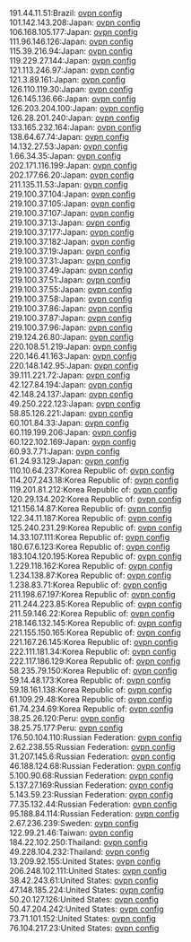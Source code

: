 191.44.11.51:Brazil: [ovpn config](vpn/191_44_11_51.ovpn)  
101.142.143.208:Japan: [ovpn config](vpn/101_142_143_208.ovpn)  
106.168.105.177:Japan: [ovpn config](vpn/106_168_105_177.ovpn)  
111.96.146.126:Japan: [ovpn config](vpn/111_96_146_126.ovpn)  
115.39.216.94:Japan: [ovpn config](vpn/115_39_216_94.ovpn)  
119.229.27.144:Japan: [ovpn config](vpn/119_229_27_144.ovpn)  
121.113.246.97:Japan: [ovpn config](vpn/121_113_246_97.ovpn)  
121.3.89.161:Japan: [ovpn config](vpn/121_3_89_161.ovpn)  
126.110.119.30:Japan: [ovpn config](vpn/126_110_119_30.ovpn)  
126.145.136.66:Japan: [ovpn config](vpn/126_145_136_66.ovpn)  
126.203.204.100:Japan: [ovpn config](vpn/126_203_204_100.ovpn)  
126.28.201.240:Japan: [ovpn config](vpn/126_28_201_240.ovpn)  
133.165.232.164:Japan: [ovpn config](vpn/133_165_232_164.ovpn)  
138.64.67.74:Japan: [ovpn config](vpn/138_64_67_74.ovpn)  
14.132.27.53:Japan: [ovpn config](vpn/14_132_27_53.ovpn)  
1.66.34.35:Japan: [ovpn config](vpn/1_66_34_35.ovpn)  
202.171.116.199:Japan: [ovpn config](vpn/202_171_116_199.ovpn)  
202.177.66.20:Japan: [ovpn config](vpn/202_177_66_20.ovpn)  
211.135.11.53:Japan: [ovpn config](vpn/211_135_11_53.ovpn)  
219.100.37.104:Japan: [ovpn config](vpn/219_100_37_104.ovpn)  
219.100.37.105:Japan: [ovpn config](vpn/219_100_37_105.ovpn)  
219.100.37.107:Japan: [ovpn config](vpn/219_100_37_107.ovpn)  
219.100.37.13:Japan: [ovpn config](vpn/219_100_37_13.ovpn)  
219.100.37.177:Japan: [ovpn config](vpn/219_100_37_177.ovpn)  
219.100.37.182:Japan: [ovpn config](vpn/219_100_37_182.ovpn)  
219.100.37.19:Japan: [ovpn config](vpn/219_100_37_19.ovpn)  
219.100.37.31:Japan: [ovpn config](vpn/219_100_37_31.ovpn)  
219.100.37.49:Japan: [ovpn config](vpn/219_100_37_49.ovpn)  
219.100.37.51:Japan: [ovpn config](vpn/219_100_37_51.ovpn)  
219.100.37.55:Japan: [ovpn config](vpn/219_100_37_55.ovpn)  
219.100.37.58:Japan: [ovpn config](vpn/219_100_37_58.ovpn)  
219.100.37.86:Japan: [ovpn config](vpn/219_100_37_86.ovpn)  
219.100.37.87:Japan: [ovpn config](vpn/219_100_37_87.ovpn)  
219.100.37.96:Japan: [ovpn config](vpn/219_100_37_96.ovpn)  
219.124.26.80:Japan: [ovpn config](vpn/219_124_26_80.ovpn)  
220.108.51.219:Japan: [ovpn config](vpn/220_108_51_219.ovpn)  
220.146.41.163:Japan: [ovpn config](vpn/220_146_41_163.ovpn)  
220.148.142.95:Japan: [ovpn config](vpn/220_148_142_95.ovpn)  
39.111.221.72:Japan: [ovpn config](vpn/39_111_221_72.ovpn)  
42.127.84.194:Japan: [ovpn config](vpn/42_127_84_194.ovpn)  
42.148.24.137:Japan: [ovpn config](vpn/42_148_24_137.ovpn)  
49.250.222.123:Japan: [ovpn config](vpn/49_250_222_123.ovpn)  
58.85.126.221:Japan: [ovpn config](vpn/58_85_126_221.ovpn)  
60.101.84.33:Japan: [ovpn config](vpn/60_101_84_33.ovpn)  
60.119.199.206:Japan: [ovpn config](vpn/60_119_199_206.ovpn)  
60.122.102.169:Japan: [ovpn config](vpn/60_122_102_169.ovpn)  
60.93.7.71:Japan: [ovpn config](vpn/60_93_7_71.ovpn)  
61.24.93.129:Japan: [ovpn config](vpn/61_24_93_129.ovpn)  
110.10.64.237:Korea Republic of: [ovpn config](vpn/110_10_64_237.ovpn)  
114.207.243.18:Korea Republic of: [ovpn config](vpn/114_207_243_18.ovpn)  
119.201.81.212:Korea Republic of: [ovpn config](vpn/119_201_81_212.ovpn)  
120.29.134.202:Korea Republic of: [ovpn config](vpn/120_29_134_202.ovpn)  
121.156.14.87:Korea Republic of: [ovpn config](vpn/121_156_14_87.ovpn)  
122.34.11.187:Korea Republic of: [ovpn config](vpn/122_34_11_187.ovpn)  
125.240.231.29:Korea Republic of: [ovpn config](vpn/125_240_231_29.ovpn)  
14.33.107.111:Korea Republic of: [ovpn config](vpn/14_33_107_111.ovpn)  
180.67.6.123:Korea Republic of: [ovpn config](vpn/180_67_6_123.ovpn)  
183.104.120.195:Korea Republic of: [ovpn config](vpn/183_104_120_195.ovpn)  
1.229.118.162:Korea Republic of: [ovpn config](vpn/1_229_118_162.ovpn)  
1.234.138.87:Korea Republic of: [ovpn config](vpn/1_234_138_87.ovpn)  
1.238.83.71:Korea Republic of: [ovpn config](vpn/1_238_83_71.ovpn)  
211.198.67.197:Korea Republic of: [ovpn config](vpn/211_198_67_197.ovpn)  
211.244.223.85:Korea Republic of: [ovpn config](vpn/211_244_223_85.ovpn)  
211.59.146.22:Korea Republic of: [ovpn config](vpn/211_59_146_22.ovpn)  
218.146.132.145:Korea Republic of: [ovpn config](vpn/218_146_132_145.ovpn)  
221.155.150.165:Korea Republic of: [ovpn config](vpn/221_155_150_165.ovpn)  
221.167.26.145:Korea Republic of: [ovpn config](vpn/221_167_26_145.ovpn)  
222.111.181.34:Korea Republic of: [ovpn config](vpn/222_111_181_34.ovpn)  
222.117.186.129:Korea Republic of: [ovpn config](vpn/222_117_186_129.ovpn)  
58.235.79.150:Korea Republic of: [ovpn config](vpn/58_235_79_150.ovpn)  
59.14.48.173:Korea Republic of: [ovpn config](vpn/59_14_48_173.ovpn)  
59.18.161.138:Korea Republic of: [ovpn config](vpn/59_18_161_138.ovpn)  
61.109.29.48:Korea Republic of: [ovpn config](vpn/61_109_29_48.ovpn)  
61.74.234.69:Korea Republic of: [ovpn config](vpn/61_74_234_69.ovpn)  
38.25.26.120:Peru: [ovpn config](vpn/38_25_26_120.ovpn)  
38.25.75.177:Peru: [ovpn config](vpn/38_25_75_177.ovpn)  
176.50.104.110:Russian Federation: [ovpn config](vpn/176_50_104_110.ovpn)  
2.62.238.55:Russian Federation: [ovpn config](vpn/2_62_238_55.ovpn)  
31.207.145.6:Russian Federation: [ovpn config](vpn/31_207_145_6.ovpn)  
46.188.124.68:Russian Federation: [ovpn config](vpn/46_188_124_68.ovpn)  
5.100.90.68:Russian Federation: [ovpn config](vpn/5_100_90_68.ovpn)  
5.137.27.169:Russian Federation: [ovpn config](vpn/5_137_27_169.ovpn)  
5.143.59.23:Russian Federation: [ovpn config](vpn/5_143_59_23.ovpn)  
77.35.132.44:Russian Federation: [ovpn config](vpn/77_35_132_44.ovpn)  
95.188.84.114:Russian Federation: [ovpn config](vpn/95_188_84_114.ovpn)  
2.67.236.239:Sweden: [ovpn config](vpn/2_67_236_239.ovpn)  
122.99.21.46:Taiwan: [ovpn config](vpn/122_99_21_46.ovpn)  
184.22.102.250:Thailand: [ovpn config](vpn/184_22_102_250.ovpn)  
49.228.104.232:Thailand: [ovpn config](vpn/49_228_104_232.ovpn)  
13.209.92.155:United States: [ovpn config](vpn/13_209_92_155.ovpn)  
206.248.102.111:United States: [ovpn config](vpn/206_248_102_111.ovpn)  
38.42.243.61:United States: [ovpn config](vpn/38_42_243_61.ovpn)  
47.148.185.224:United States: [ovpn config](vpn/47_148_185_224.ovpn)  
50.20.127.126:United States: [ovpn config](vpn/50_20_127_126.ovpn)  
50.47.204.242:United States: [ovpn config](vpn/50_47_204_242.ovpn)  
73.71.101.152:United States: [ovpn config](vpn/73_71_101_152.ovpn)  
76.104.217.23:United States: [ovpn config](vpn/76_104_217_23.ovpn)  
